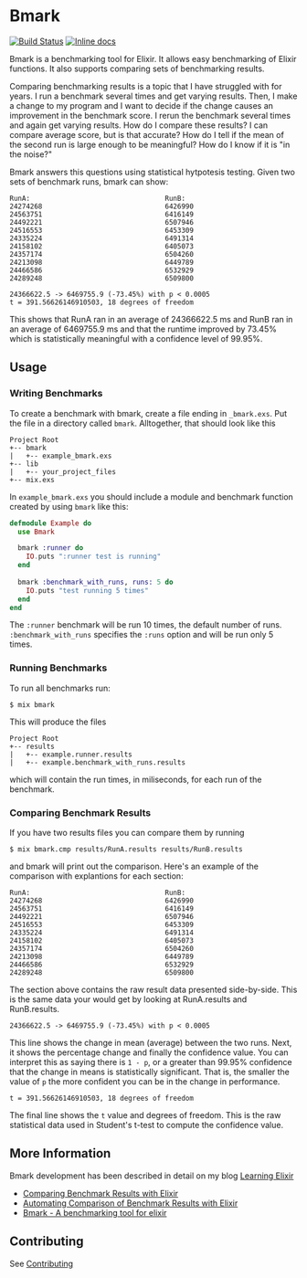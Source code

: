 # Bmark

[![Build Status](https://travis-ci.org/joekain/bmark.svg?branch=master)](https://travis-ci.org/joekain/bmark)  [![Inline docs](http://inch-ci.org/github/joekain/bmark.svg?branch=master)](http://inch-ci.org/github/joekain/bmark)

Bmark is a benchmarking tool for Elixir.  It allows easy benchmarking of Elixir functions.  It also supports comparing sets of benchmarking results.

Comparing benchmarking results is a topic that I have struggled with for years.  I run a benchmark several times and get varying results.  Then, I make a change to my program and I want to decide if the change causes an improvement in the benchmark score.  I rerun the benchmark several times and again get varying results.  How do I compare these results?  I can compare average score, but is that accurate?  How do I tell if the mean of the second run is large enough to be meaningful?  How do I know if it is "in the noise?"

Bmark answers this questions using statistical hytpotesis testing.  Given two sets of benchmark runs, bmark can show:

    RunA:                                 RunB:
    24274268                              6426990
    24563751                              6416149
    24492221                              6507946
    24516553                              6453309
    24335224                              6491314
    24158102                              6405073
    24357174                              6504260
    24213098                              6449789
    24466586                              6532929
    24289248                              6509800
    
    24366622.5 -> 6469755.9 (-73.45%) with p < 0.0005
    t = 391.56626146910503, 18 degrees of freedom

This shows that RunA ran in an average of 24366622.5 ms and RunB ran in an average of 6469755.9 ms and that the runtime improved by 73.45% which is statistically meaningful with a confidence level of 99.95%.

## Usage

### Writing Benchmarks

To create a benchmark with bmark, create a file ending in `_bmark.exs`.  Put the file in a directory called `bmark`.  Alltogether, that should look like this

    Project Root
    +-- bmark
    |   +-- example_bmark.exs
    +-- lib
    |   +-- your_project_files
    +-- mix.exs

In `example_bmark.exs` you should include a module and benchmark function created by using `bmark` 
like this:

```elixir
defmodule Example do
  use Bmark

  bmark :runner do
    IO.puts ":runner test is running"
  end
  
  bmark :benchmark_with_runs, runs: 5 do
    IO.puts "test running 5 times"
  end
end
```

The `:runner` benchmark will be run 10 times, the default number of runs.  `:benchmark_with_runs` specifies the `:runs` option and will be run only 5 times.

### Running Benchmarks

To run all benchmarks run:

    $ mix bmark

This will produce the files

    Project Root
    +-- results
    |   +-- example.runner.results
    |   +-- example.benchmark_with_runs.results
    
which will contain the run times, in miliseconds, for each run of the benchmark.

### Comparing Benchmark Results

If you have two results files you can compare them by running

    $ mix bmark.cmp results/RunA.results results/RunB.results
    
and bmark will print out the comparison.  Here's an example of the comparison with explantions for each section:

    RunA:                                 RunB:
    24274268                              6426990
    24563751                              6416149
    24492221                              6507946
    24516553                              6453309
    24335224                              6491314
    24158102                              6405073
    24357174                              6504260
    24213098                              6449789
    24466586                              6532929
    24289248                              6509800
    
The section above contains the raw result data presented side-by-side.  This is the same data your would get by looking at RunA.results and RunB.results.

    24366622.5 -> 6469755.9 (-73.45%) with p < 0.0005

This line shows the change in mean (average) between the two runs. Next, it shows the percentage change and finally the confidence value.  You can interpret this as saying there is `1 - p`, or a greater than 99.95% confidence that the change in means is statistically significant.  That is, the smaller the value of `p` the more confident you can be in the change in performance.

    t = 391.56626146910503, 18 degrees of freedom

The final line shows the `t` value and degrees of freedom.  This is the raw statistical data used in Student's t-test to compute the confidence value.

## More Information

Bmark development has been described in detail on my blog [Learning Elixir](http://learningelixir.joekain.com/)

* [Comparing Benchmark Results with Elixir](http://learningelixir.joekain.com/comparing-benchmark-results-with-elixir/)
* [Automating Comparison of Benchmark Results with Elixir](http://learningelixir.joekain.com/automating-comparison-of-benchmark-results-with-elixir/)
* [Bmark - A benchmarking tool for elixir](http://learningelixir.joekain.com/bmark-a-benchmarking-tool-for-elixir/)

## Contributing

See [Contributing](CONTRIBUTING.md)
